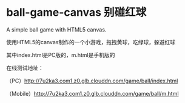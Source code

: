 # ball-game-canvas 别碰红球
A simple ball game with HTML5 canvas.

使用HTML5的canvas制作的一个小游戏，拖拽黄球，吃绿球，躲避红球

其中index.html是PC版的，m.html是手机版的

在线测试地址：

（PC）http://7u2ka3.com1.z0.glb.clouddn.com/game/ball/index.html 

（Mobile）http://7u2ka3.com1.z0.glb.clouddn.com/game/ball/m.html 
